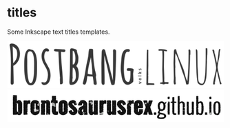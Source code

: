# titles

Some Inkscape text titles templates.  

![example](example.png "example")  
![example](example2.png "example2")
